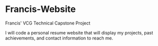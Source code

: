 # Francis-Website
Francis' VCG Technical Capstone Project

I will code a personal resume website that will display my projects, past achievements, and contact information to reach me.
